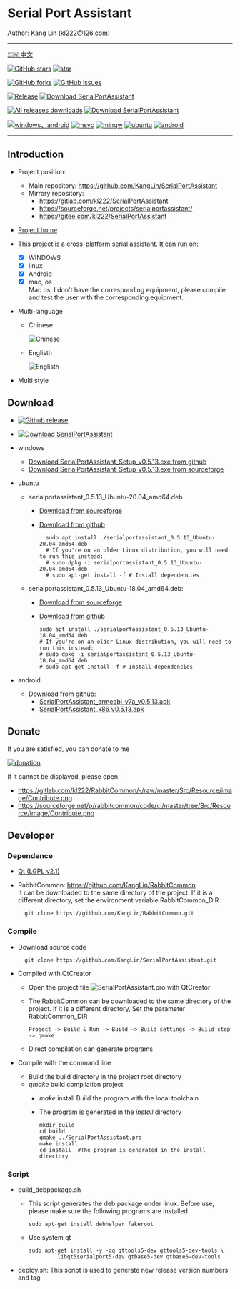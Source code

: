 # Serial Port Assistant

Author: Kang Lin (kl222@126.com)

--------------------------------

[:cn: 中文](README_zh_CN.md)

[![GitHub stars](https://img.shields.io/github/stars/KangLin/SerialPortAssistant?label=Github%20stars)](https://star-history.com/#KangLin/SerialPortAssistant&Date)
[![star](https://gitee.com/kl222/SerialPortAssistant/badge/star.svg?theme=dark)](https://gitee.com/kl222/SerialPortAssistant/stargazers)

[![GitHub forks](https://img.shields.io/github/forks/KangLin/SerialPortAssistant)](https://github.com/KangLin/SerialPortAssistant/forks)
[![GitHub issues](https://img.shields.io/github/issues/KangLin/SerialPortAssistant)](https://github.com/KangLin/SerialPortAssistant/issues)

[![Release](https://img.shields.io/github/release/KangLin/SerialPortAssistant?label=Github%20release)](https://github.com/KangLin/SerialPortAssistant/releases/latest)
[![Download SerialPortAssistant](https://a.fsdn.com/con/app/sf-download-button)](https://sourceforge.net/projects/serialportassistant/files/latest/download)

[![All releases downloads](https://img.shields.io/github/downloads/KangLin/SerialPortAssistant/total?label=Github%20downloads)](https://github.com/KangLin/SerialPortAssistant/releases)
[![Download SerialPortAssistant](https://img.shields.io/sourceforge/dt/serialportassistant.svg?label=Sourceforge%20downloads)](https://sourceforge.net/projects/serialportassistant/files/latest/download)

[![windows、android](https://ci.appveyor.com/api/projects/status/y77e828ysqc79r9o?svg=true)](https://ci.appveyor.com/project/KangLin/serialportassistant)
[![msvc](https://github.com/KangLin/SerialPortAssistant/actions/workflows/msvc.yml/badge.svg)](https://github.com/KangLin/SerialPortAssistant/actions/workflows/msvc.yml)
[![mingw](https://github.com/KangLin/SerialPortAssistant/actions/workflows/mingw.yml/badge.svg)](https://github.com/KangLin/SerialPortAssistant/actions/workflows/mingw.yml)
[![ubuntu](https://github.com/KangLin/SerialPortAssistant/actions/workflows/ubuntu.yml/badge.svg)](https://github.com/KangLin/SerialPortAssistant/actions/workflows/ubuntu.yml)
[![android](https://github.com/KangLin/SerialPortAssistant/actions/workflows/android.yml/badge.svg)](https://github.com/KangLin/SerialPortAssistant/actions/workflows/android.yml)

--------------------------------

## Introduction
- Project position:
  + Main repository: https://github.com/KangLin/SerialPortAssistant
  + Mirrory repository:
    - https://gitlab.com/kl222/SerialPortAssistant
    - https://sourceforge.net/projects/serialportassistant/
    - https://gitee.com/kl222/SerialPortAssistant
- [Project home](http://kanglin.github.io/SerialPortAssistant)
- This project is a cross-platform serial assistant. It can run on:
  + [x] WINDOWS
  + [x] linux
  + [x] Android
  + [x] mac, os  
    Mac os, I don't have the corresponding equipment,
    please compile and test the user with the corresponding equipment.
- Multi-language
  + Chinese
  
    ![Chinese](Docs/ui-zh.jpg)

  + Englisth

    ![Englisth](Docs/ui-en.jpg)

- Multi style

## Download
- [![Github release](https://img.shields.io/github/release/KangLin/SerialPortAssistant?label=Github%20release)](https://github.com/KangLin/SerialPortAssistant/releases/latest)
- [![Download SerialPortAssistant](https://a.fsdn.com/con/app/sf-download-button)](https://sourceforge.net/projects/serialportassistant/files/latest/download) 

- windows
  + [Download SerialPortAssistant_Setup_v0.5.13.exe from github](https://github.com/KangLin/SerialPortAssistant/releases/download/v0.5.13/SerialPortAssistant_Setup_v0.5.13.exe)
  + [Download SerialPortAssistant_Setup_v0.5.13.exe from sourceforge](https://sourceforge.net/projects/serialportassistant/files/v0.5.13/SerialPortAssistant_Setup_v0.5.13.exe/download)

- ubuntu
  + serialportassistant_0.5.13_Ubuntu-20.04_amd64.deb
    - [Download from sourceforge](https://sourceforge.net/projects/serialportassistant/files/v0.5.13/serialportassistant_0.5.13_Ubuntu-20.04_amd64.deb/download)
    - [Download from github](https://github.com/KangLin/SerialPortAssistant/releases/download/v0.5.13/serialportassistant_0.5.13_Ubuntu-20.04_amd64.deb)
    
            sudo apt install ./serialportassistant_0.5.13_Ubuntu-20.04_amd64.deb
            # If you're on an older Linux distribution, you will need to run this instead:         
            # sudo dpkg -i serialportassistant_0.5.13_Ubuntu-20.04_amd64.deb
            # sudo apt-get install -f # Install dependencies

  + serialportassistant_0.5.13_Ubuntu-18.04_amd64.deb:
    - [Download from sourceforge](https://sourceforge.net/projects/serialportassistant/files/v0.5.13/serialportassistant_0.5.13_Ubuntu-18.04_amd64.deb/download)
    - [Download from github](https://github.com/KangLin/SerialPortAssistant/releases/download/v0.5.13/serialportassistant_0.5.13_Ubuntu-18.04_amd64.deb)

          sudo apt install ./serialportassistant_0.5.13_Ubuntu-18.04_amd64.deb
          # If you're on an older Linux distribution, you will need to run this instead:         
          # sudo dpkg -i serialportassistant_0.5.13_Ubuntu-18.04_amd64.deb
          # sudo apt-get install -f # Install dependencies

- android
  + Download from github:
    - [SerialPortAssistant_armeabi-v7a_v0.5.13.apk](https://github.com/KangLin/SerialPortAssistant/releases/download/v0.5.13/SerialPortAssistant_armeabi-v7a_v0.5.13.apk)
    - [SerialPortAssistant_x86_v0.5.13.apk](https://github.com/KangLin/SerialPortAssistant/releases/download/v0.5.13/SerialPortAssistant_x86_v0.5.13.apk)

## Donate  
If you are satisfied, you can donate to me


[![donation](https://github.com/KangLin/RabbitCommon/raw/master/Src/Resource/image/Contribute.png "donation")](https://github.com/KangLin/RabbitCommon/raw/master/Src/Resource/image/Contribute.png "donation") 

If it cannot be displayed, please open:
- https://gitlab.com/kl222/RabbitCommon/-/raw/master/Src/Resource/image/Contribute.png
- https://sourceforge.net/p/rabbitcommon/code/ci/master/tree/Src/Resource/image/Contribute.png

## Developer  
### Dependence  

+ [Qt (LGPL v2.1)](http://qt.io/)
+ RabbitCommon: https://github.com/KangLin/RabbitCommon  
  It can be downloaded to the same directory of the project.
  If it is a different directory, set the environment variable RabbitCommon_DIR 

        git clone https://github.com/KangLin/RabbitCommon.git

### Compile  
  
- Download source code

        git clone https://github.com/KangLin/SerialPortAssistant.git

- Compiled with QtCreator
  + Open the project file ![SerialPortAssistant.pro](SerialPortAssistant.pro) with QtCreator
  + The RabbitCommon can be downloaded to the same directory of the project.
    If it is a different directory, Set the parameter RabbitCommon_DIR

        Project -> Build & Run -> Build -> Build settings -> Build step -> qmake 

  + Direct compilation can generate programs
- Compile with the command line
  + Build the build directory in the project root directory
  + *qmake* build compilation project
    - *make* install Build the program with the local toolchain
    - The program is generated in the *install* directory

          mkdir build
          cd build
          qmake ../SerialPortAssistant.pro
          make install
          cd install  #The program is generated in the install directory

### Script  

- build_debpackage.sh
  + This script generates the deb package under linux.
    Before use, please make sure the following programs are installed
  
        sudo apt-get install debhelper fakeroot 
    
  + Use system qt

        sudo apt-get install -y -qq qttools5-dev qttools5-dev-tools \
                 libqt5serialport5-dev qtbase5-dev qtbase5-dev-tools

- deploy.sh: This script is used to generate new release version numbers and tag

